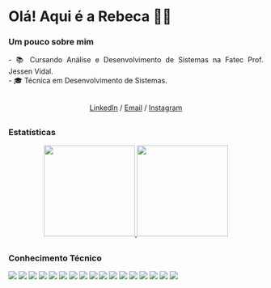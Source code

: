 # Olá! Aqui é a Rebeca 👋🏽
<div align="justify">
 <h3 align="left">Um pouco sobre mim </h3>
  <div style="display: inline_block">
  <div>
  - 📚 Cursando Análise e Desenvolvimento de Sistemas na Fatec Prof. Jessen Vidal.
  <br>
  - 🎓 Técnica em Desenvolvimento de Sistemas.
  <br><br>
 </div>

<p align='center'>
  <a href='https://www.linkedin.com/in/rebeca-gama-/'>LinkedIn</a> / <a href='mailto:rebecagamam@gmail.com'>Email</a> / <a href='https://www.instagram.com/rebeca__gama/'>Instagram</a>
</p>

 ##
 
<h3 align="left"> Estatísticas </h3> 

<div align="center">
  <a href="https://github.com/RebecaGama">
    <img height="180em" src="https://github-readme-stats.vercel.app/api?username=RebecaGama&show_icons=true&theme=dracula" />
    <img height="180em" src="https://github-readme-stats.vercel.app/api/top-langs/?username=RebecaGama&layout=compact&theme=dracula" />
  </a>
</div>

 ##
 
<h3 align="left"> 	Conhecimento Técnico </h3> 
   <img src="https://img.shields.io/badge/HTML5-E34F26?style=for-the-badge&logo=html5&logoColor=white" target="_blank">
   <img src="https://img.shields.io/badge/CSS3-1572B6?style=for-the-badge&logo=css3&logoColor=white" target="_blank">
   <img src="https://img.shields.io/badge/JavaScript-323330?style=for-the-badge&logo=javascript&logoColor=F7DF1E" target="_blank">
   <img src="https://img.shields.io/badge/TypeScript-007ACC?style=for-the-badge&logo=typescript&logoColor=white" target="_blank">
   <img src="https://img.shields.io/badge/React-20232A?style=for-the-badge&logo=react&logoColor=61DAFB" target="_blank"> 
   <img src="https://img.shields.io/badge/React_Native-20232A?style=for-the-badge&logo=react&logoColor=61DAFB" target="_blank">
   <img src="https://img.shields.io/badge/Vue.js-4FC08D?style=for-the-badge&logo=vue.js&logoColor=white" target="_blank">
   <img src="https://img.shields.io/badge/Node.js-339933?style=for-the-badge&logo=nodedotjs&logoColor=white" target="_blank">
   <img src="https://img.shields.io/badge/Python-323330?style=for-the-badge&logo=python&logoColor=blue" target="_blank">
   <img src="https://img.shields.io/badge/java-FFD43B?style=for-the-badge&logo=openjdk&logoColor=white" target="_blank">
   <img src="https://img.shields.io/badge/Bootstrap-563D7C?style=for-the-badge&logo=bootstrap&logoColor=white" target="_blank">
   <img src="https://img.shields.io/badge/Material--UI-0081CB?style=for-the-badge&logo=material-ui&logoColor=white" target="_blank">
   <img src="https://img.shields.io/badge/MySQL-005C84?style=for-the-badge&logo=mysql&logoColor=white" target="_blank">
   <img src="https://img.shields.io/badge/PostgreSQL-316192?style=for-the-badge&logo=postgresql&logoColor=white" target="_blank">
   <img src="https://img.shields.io/badge/Canva-%2300C4CC.svg?&style=for-the-badge&logo=Canva&logoColor=white" target="_blank">
   <img src="https://img.shields.io/badge/Figma-F24E1E?style=for-the-badge&logo=figma&logoColor=white" target="_blank">
   <img src="https://img.shields.io/badge/Netlify-00C7B7?&style=for-the-badge&logo=netlify&logoColor=white" target="_blank">
